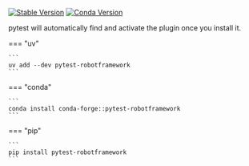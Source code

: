 [![Stable Version](https://img.shields.io/pypi/v/pytest-robotframework?color=blue)](https://pypi.org/project/pytest-robotframework/)
[![Conda Version](https://img.shields.io/conda/vn/conda-forge/pytest-robotframework.svg)](https://anaconda.org/conda-forge/pytest-robotframework)

pytest will automatically find and activate the plugin once you install it.

=== "uv"

    ```
    uv add --dev pytest-robotframework
    ```

=== "conda"

    ```
    conda install conda-forge::pytest-robotframework
    ```

=== "pip"

    ```
    pip install pytest-robotframework
    ```
